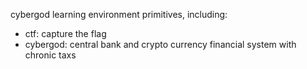 cybergod learning environment primitives, including:
- ctf: capture the flag
- cybergod: central bank and crypto currency financial system with chronic taxs